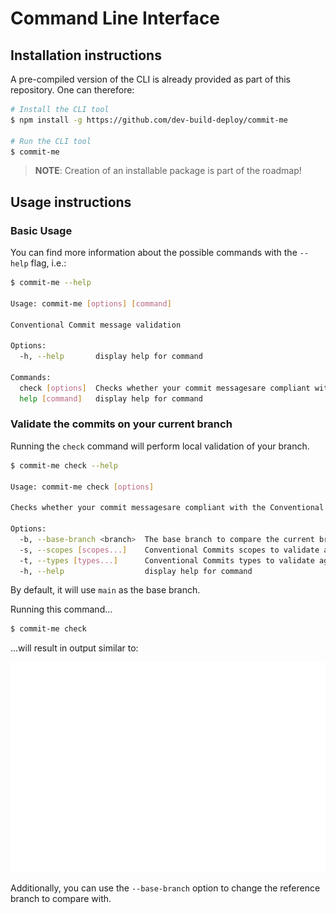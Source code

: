 <!-- 
SPDX-FileCopyrightText: 2023 Kevin de Jong <monkaii@hotmail.com>

SPDX-License-Identifier: GPL-3.0-or-later
-->

# Command Line Interface

## Installation instructions

A pre-compiled version of the CLI is already provided as part of this repository. One can therefore:

```sh
# Install the CLI tool
$ npm install -g https://github.com/dev-build-deploy/commit-me

# Run the CLI tool
$ commit-me
```

> **NOTE**: Creation of an installable package is part of the roadmap!

## Usage instructions

### Basic Usage

You can find more information about the possible commands with the `--help` flag, i.e.:

```sh
$ commit-me --help

Usage: commit-me [options] [command]

Conventional Commit message validation

Options:
  -h, --help       display help for command

Commands:
  check [options]  Checks whether your commit messagesare compliant with the Conventional Commit specification.
  help [command]   display help for command
```

### Validate the commits on your current branch

Running the `check` command will perform local validation of your branch.

```sh
$ commit-me check --help

Usage: commit-me check [options]

Checks whether your commit messagesare compliant with the Conventional Commit specification.

Options:
  -b, --base-branch <branch>  The base branch to compare the current branch with.
  -s, --scopes [scopes...]    Conventional Commits scopes to validate against.
  -t, --types [types...]      Conventional Commits types to validate against.
  -h, --help                  display help for command
```

By default, it will use `main` as the base branch.


Running this command...
```sh
$ commit-me check
```

...will result in output similar to:

<img src="./images/cli_example.svg">

Additionally, you can use the `--base-branch` option to change the reference branch to compare with.
